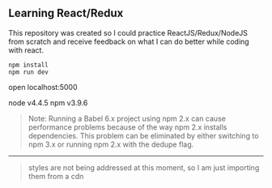 Learning React/Redux
-----


This repository was created so I could practice ReactJS/Redux/NodeJS from scratch and receive feedback on what I can do better while coding with react.

```
npm install
npm run dev
```

open localhost:5000

node
v4.4.5
npm
v3.9.6

> Note: Running a Babel 6.x project using npm 2.x can cause performance problems because of the way npm 2.x installs dependencies. This problem can be eliminated by either switching to npm 3.x or running npm 2.x with the dedupe flag.

---

> styles are not being addressed at this moment, so I am just importing them from a cdn
